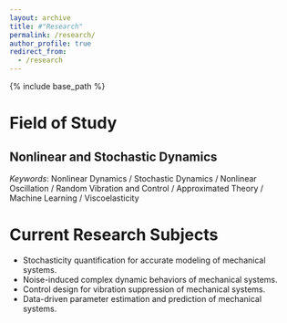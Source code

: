 ```yaml
---
layout: archive
title: #"Research"
permalink: /research/
author_profile: true
redirect_from:
  - /research
---
```


{% include base_path %}

Field of Study
=====

<h2>Nonlinear and Stochastic Dynamics</h2>

*Keywords*: Nonlinear Dynamics / Stochastic Dynamics / Nonlinear Oscillation / Random Vibration and Control / Approximated Theory / Machine Learning / Viscoelasticity

Current Research Subjects
=====
* Stochasticity quantification for accurate modeling of mechanical systems.
* Noise-induced complex dynamic behaviors of mechanical systems.
* Control design for vibration suppression of mechanical systems.
* Data-driven parameter estimation and prediction of mechanical systems.
